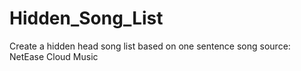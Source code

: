 # Hidden_Song_List
Create a hidden head song list based on one sentence
song source: NetEase Cloud Music


